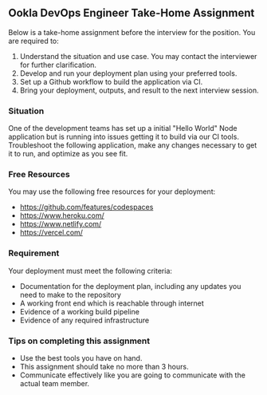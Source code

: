 ## Ookla DevOps Engineer Take-Home Assignment
Below is a take-home assignment before the interview for the position. You are required to:
1. Understand the situation and use case. You may contact the interviewer for further clarification.
2. Develop and run your deployment plan using your preferred tools.
3. Set up a Github workflow to build the application via CI. 
4. Bring your deployment, outputs, and result to the next interview session.

### Situation
One of the development teams has set up a initial "Hello World" Node application but is running into issues getting it to build via our CI tools. Troubleshoot the following application, make any changes necessary to get it to run, and optimize as you see fit.

### Free Resources
You may use the following free resources for your deployment:
- https://github.com/features/codespaces
- https://www.heroku.com/
- https://www.netlify.com/
- https://vercel.com/

### Requirement
Your deployment must meet the following criteria:
- Documentation for the deployment plan, including any updates you need to make to the repository
- A working front end which is reachable through internet
- Evidence of a working build pipeline
- Evidence of any required infrastructure

### Tips on completing this assignment
- Use the best tools you have on hand.
- This assignment should take no more than 3 hours.
- Communicate effectively like you are going to communicate with the actual team member.